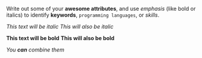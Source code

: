 Write out some of your **awesome attributes**, and use _emphasis_ (like bold or italics) to identify __keywords__, `programming languages`, or _skills_. 

*This text will be italic*
_This will also be italic_

**This text will be bold**
__This will also be bold__

_You **can** combine them_
